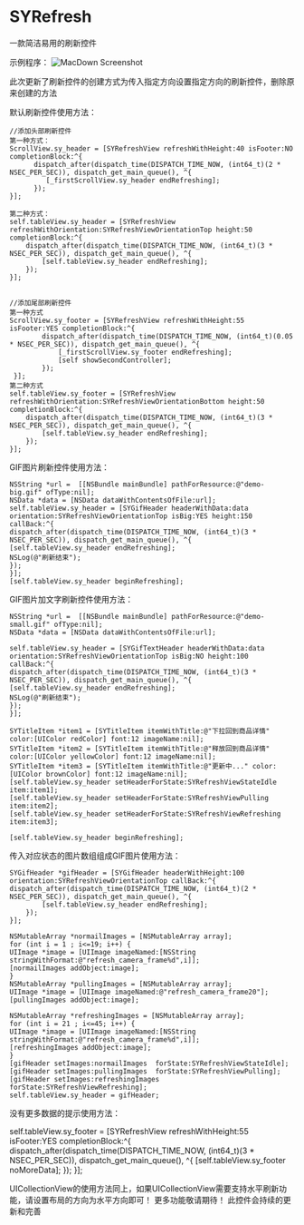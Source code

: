 # SYRefresh
一款简洁易用的刷新控件

示例程序：
![MacDown Screenshot](./demoExample.gif)

此次更新了刷新控件的创建方式为传入指定方向设置指定方向的刷新控件，删除原来创建的方法

默认刷新控件使用方法：
	
	//添加头部刷新控件 
    第一种方式：
    ScrollView.sy_header = [SYRefreshView refreshWithHeight:40 isFooter:NO completionBlock:^{
          dispatch_after(dispatch_time(DISPATCH_TIME_NOW, (int64_t)(2 * NSEC_PER_SEC)), dispatch_get_main_queue(), ^{
             [_firstScrollView.sy_header endRefreshing];
          });
    }];

    第二种方式：
    self.tableView.sy_header = [SYRefreshView refreshWithOrientation:SYRefreshViewOrientationTop height:50 completionBlock:^{
        dispatch_after(dispatch_time(DISPATCH_TIME_NOW, (int64_t)(3 * NSEC_PER_SEC)), dispatch_get_main_queue(), ^{
            [self.tableView.sy_header endRefreshing];
        });
    }];
    
        
    //添加尾部刷新控件  
    第一种方式
    ScrollView.sy_footer = [SYRefreshView refreshWithHeight:55 isFooter:YES completionBlock:^{
            dispatch_after(dispatch_time(DISPATCH_TIME_NOW, (int64_t)(0.05 * NSEC_PER_SEC)), dispatch_get_main_queue(), ^{
                [_firstScrollView.sy_footer endRefreshing];
                [self showSecondController];
            });
     }];
    第二种方式
    self.tableView.sy_footer = [SYRefreshView refreshWithOrientation:SYRefreshViewOrientationBottom height:50 completionBlock:^{
        dispatch_after(dispatch_time(DISPATCH_TIME_NOW, (int64_t)(3 * NSEC_PER_SEC)), dispatch_get_main_queue(), ^{
            [self.tableView.sy_header endRefreshing];
        });
    }];

GIF图片刷新控件使用方法：

    NSString *url =  [[NSBundle mainBundle] pathForResource:@"demo-big.gif" ofType:nil];
    NSData *data = [NSData dataWithContentsOfFile:url];
    self.tableView.sy_header = [SYGifHeader headerWithData:data orientation:SYRefreshViewOrientationTop isBig:YES height:150 callBack:^{
    dispatch_after(dispatch_time(DISPATCH_TIME_NOW, (int64_t)(3 * NSEC_PER_SEC)), dispatch_get_main_queue(), ^{
    [self.tableView.sy_header endRefreshing];
    NSLog(@"刷新结束");
    });
    }];
    [self.tableView.sy_header beginRefreshing];

GIF图片加文字刷新控件使用方法：
	
    NSString *url =  [[NSBundle mainBundle] pathForResource:@"demo-small.gif" ofType:nil];
    NSData *data = [NSData dataWithContentsOfFile:url];

    self.tableView.sy_header = [SYGifTextHeader headerWithData:data orientation:SYRefreshViewOrientationTop isBig:NO height:100 callBack:^{
    dispatch_after(dispatch_time(DISPATCH_TIME_NOW, (int64_t)(3 * NSEC_PER_SEC)), dispatch_get_main_queue(), ^{
    [self.tableView.sy_header endRefreshing];
    NSLog(@"刷新结束");
    });
    }];

    SYTitleItem *item1 = [SYTitleItem itemWithTitle:@"下拉回到商品详情" color:[UIColor redColor] font:12 imageName:nil];
    SYTitleItem *item2 = [SYTitleItem itemWithTitle:@"释放回到商品详情" color:[UIColor yellowColor] font:12 imageName:nil];
    SYTitleItem *item3 = [SYTitleItem itemWithTitle:@"更新中..." color:[UIColor brownColor] font:12 imageName:nil];
    [self.tableView.sy_header setHeaderForState:SYRefreshViewStateIdle item:item1];
    [self.tableView.sy_header setHeaderForState:SYRefreshViewPulling item:item2];
    [self.tableView.sy_header setHeaderForState:SYRefreshViewRefreshing item:item3];

    [self.tableView.sy_header beginRefreshing];

传入对应状态的图片数组组成GIF图片使用方法：
    
    SYGifHeader *gifHeader = [SYGifHeader headerWithHeight:100 orientation:SYRefreshViewOrientationTop callBack:^{
    dispatch_after(dispatch_time(DISPATCH_TIME_NOW, (int64_t)(2 * NSEC_PER_SEC)), dispatch_get_main_queue(), ^{
            [self.tableView.sy_header endRefreshing];
        });
    }];

    NSMutableArray *normailImages = [NSMutableArray array];
    for (int i = 1 ; i<=19; i++) {
    UIImage *image = [UIImage imageNamed:[NSString stringWithFormat:@"refresh_camera_frame%d",i]];
    [normailImages addObject:image];
    }
    NSMutableArray *pullingImages = [NSMutableArray array];
    UIImage *image = [UIImage imageNamed:@"refresh_camera_frame20"];
    [pullingImages addObject:image];

    NSMutableArray *refreshingImages = [NSMutableArray array];
    for (int i = 21 ; i<=45; i++) {
    UIImage *image = [UIImage imageNamed:[NSString stringWithFormat:@"refresh_camera_frame%d",i]];
    [refreshingImages addObject:image];
    }
    [gifHeader setImages:normailImages  forState:SYRefreshViewStateIdle];
    [gifHeader setImages:pullingImages  forState:SYRefreshViewPulling];
    [gifHeader setImages:refreshingImages forState:SYRefreshViewRefreshing];
    self.tableView.sy_header = gifHeader;


没有更多数据的提示使用方法：

   self.tableView.sy_footer = [SYRefreshView refreshWithHeight:55 isFooter:YES completionBlock:^{
    dispatch_after(dispatch_time(DISPATCH_TIME_NOW, (int64_t)(3 * NSEC_PER_SEC)), dispatch_get_main_queue(), ^{
    [self.tableView.sy_footer noMoreData];
    });
  }];

UICollectionView的使用方法同上，如果UICollectionView需要支持水平刷新功能，请设置布局的方向为水平方向即可！
 更多功能敬请期待！ 此控件会持续的更新和完善
